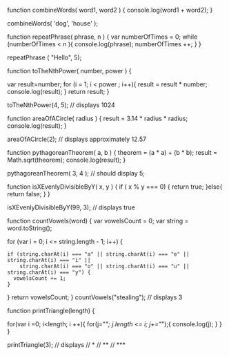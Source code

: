 function combineWords( word1, word2 ) {
    console.log(word1 + word2);
}

combineWords( 'dog', 'house' );



function repeatPhrase( phrase, n ) {
  var numberOfTimes = 0;
  while (numberOfTimes < n ){
	console.log(phrase);
	numberOfTimes ++;
  }
}

repeatPhrase ( "Hello", 5);

function toTheNthPower( number, power ) {
   
   var result=number;
    for (i = 1; i < power ; i++){
		result = result * number;
		console.log(result);
    }
    return result;
}

toTheNthPower(4, 5);
// displays 1024




function areaOfACircle( radius ) {
    result = 3.14 * radius * radius;
	console.log(result);
	}	

areaOfACircle(2);
// displays approximately 12.57

function pythagoreanTheorem( a, b ) {
    theorem = (a * a) + (b * b);
    result = Math.sqrt(theorem);
    console.log(result); 
}

pythagoreanTheorem( 3, 4 );
// should display 5;


function isXEvenlyDivisibleByY( x, y ) {
    if ( x % y === 0) {
    	return true;
    }else{
    	return false;
    }
}

isXEvenlyDivisibleByY(99, 3);
// displays true




function countVowels(word) {
  var vowelsCount = 0;
  var string = word.toString();

  for (var i = 0; i <= string.length - 1; i++) {

    if (string.charAt(i) === "a" || string.charAt(i) === "e" || string.charAt(i) === "i" || 
    	string.charAt(i) === "o" || string.charAt(i) === "u" || string.charAt(i) === "y") {
      vowelsCount += 1;
    }
  }
  return vowelsCount;
}
countVowels("stealing");
// displays 3


function printTriangle(length) {
  
for(var i =0; i<length; i ++){
	for(j="*"; j.length <= i; j+="*");{
		console.log(j);
	}
}
}

printTriangle(3);
// displays
// *
// **
// ***

















